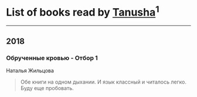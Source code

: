 # List of books read by [Tanusha](https://plus.google.com/104321966355649455249)<sup>1</sup>
---

## 2018

### Обрученные кровью - Отбор 1
Наталья Жильцова
> Обе книги на одном дыхании. 
> И язык классный и читалось легко. 
> Буду еще пробовать.



